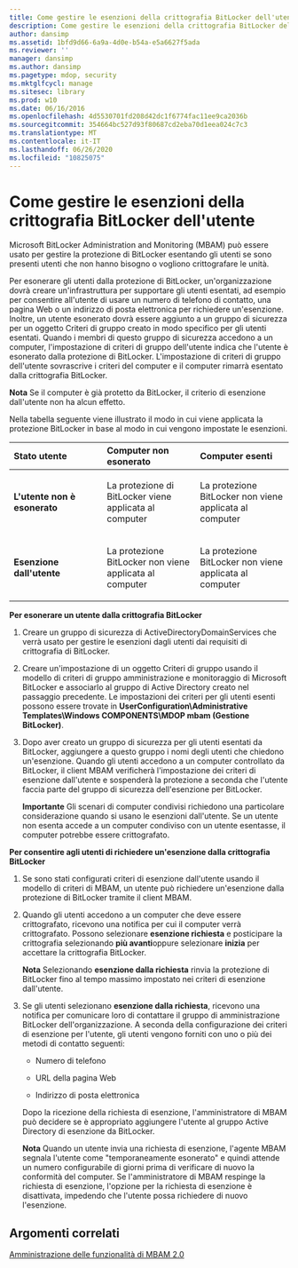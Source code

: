 ```yaml
---
title: Come gestire le esenzioni della crittografia BitLocker dell'utente
description: Come gestire le esenzioni della crittografia BitLocker dell'utente
author: dansimp
ms.assetid: 1bfd9d66-6a9a-4d0e-b54a-e5a6627f5ada
ms.reviewer: ''
manager: dansimp
ms.author: dansimp
ms.pagetype: mdop, security
ms.mktglfcycl: manage
ms.sitesec: library
ms.prod: w10
ms.date: 06/16/2016
ms.openlocfilehash: 4d5530701fd208d42dc1f6774fac11ee9ca2036b
ms.sourcegitcommit: 354664bc527d93f80687cd2eba70d1eea024c7c3
ms.translationtype: MT
ms.contentlocale: it-IT
ms.lasthandoff: 06/26/2020
ms.locfileid: "10825075"
---
```

# Come gestire le esenzioni della crittografia BitLocker dell'utente


Microsoft BitLocker Administration and Monitoring (MBAM) può essere usato per gestire la protezione di BitLocker esentando gli utenti se sono presenti utenti che non hanno bisogno o vogliono crittografare le unità.

Per esonerare gli utenti dalla protezione di BitLocker, un'organizzazione dovrà creare un'infrastruttura per supportare gli utenti esentati, ad esempio per consentire all'utente di usare un numero di telefono di contatto, una pagina Web o un indirizzo di posta elettronica per richiedere un'esenzione. Inoltre, un utente esonerato dovrà essere aggiunto a un gruppo di sicurezza per un oggetto Criteri di gruppo creato in modo specifico per gli utenti esentati. Quando i membri di questo gruppo di sicurezza accedono a un computer, l'impostazione di criteri di gruppo dell'utente indica che l'utente è esonerato dalla protezione di BitLocker. L'impostazione di criteri di gruppo dell'utente sovrascrive i criteri del computer e il computer rimarrà esentato dalla crittografia BitLocker.

**Nota**  Se il computer è già protetto da BitLocker, il criterio di esenzione dall'utente non ha alcun effetto.

 

Nella tabella seguente viene illustrato il modo in cui viene applicata la protezione BitLocker in base al modo in cui vengono impostate le esenzioni.

<table>
<colgroup>
<col width="33%" />
<col width="33%" />
<col width="33%" />
</colgroup>
<thead>
<tr class="header">
<th align="left">Stato utente</th>
<th align="left">Computer non esonerato</th>
<th align="left">Computer esenti</th>
</tr>
</thead>
<tbody>
<tr class="odd">
<td align="left"><p><strong>L'utente non è esonerato</strong></p></td>
<td align="left"><p>La protezione di BitLocker viene applicata al computer</p></td>
<td align="left"><p>La protezione BitLocker non viene applicata al computer</p></td>
</tr>
<tr class="even">
<td align="left"><p><strong>Esenzione dall'utente</strong></p></td>
<td align="left"><p>La protezione BitLocker non viene applicata al computer</p></td>
<td align="left"><p>La protezione BitLocker non viene applicata al computer</p></td>
</tr>
</tbody>
</table>

 

**Per esonerare un utente dalla crittografia BitLocker**

1.  Creare un gruppo di sicurezza di ActiveDirectoryDomainServices che verrà usato per gestire le esenzioni dagli utenti dai requisiti di crittografia di BitLocker.

2.  Creare un'impostazione di un oggetto Criteri di gruppo usando il modello di criteri di gruppo amministrazione e monitoraggio di Microsoft BitLocker e associarlo al gruppo di Active Directory creato nel passaggio precedente. Le impostazioni dei criteri per gli utenti esenti possono essere trovate in **UserConfiguration\\Administrative Templates\\Windows COMPONENTS\\MDOP mbam (Gestione BitLocker)**.

3.  Dopo aver creato un gruppo di sicurezza per gli utenti esentati da BitLocker, aggiungere a questo gruppo i nomi degli utenti che chiedono un'esenzione. Quando gli utenti accedono a un computer controllato da BitLocker, il client MBAM verificherà l'impostazione dei criteri di esenzione dall'utente e sospenderà la protezione a seconda che l'utente faccia parte del gruppo di sicurezza dell'esenzione per BitLocker.

    **Importante**  Gli scenari di computer condivisi richiedono una particolare considerazione quando si usano le esenzioni dall'utente. Se un utente non esenta accede a un computer condiviso con un utente esentasse, il computer potrebbe essere crittografato.

     

**Per consentire agli utenti di richiedere un'esenzione dalla crittografia BitLocker**

1.  Se sono stati configurati criteri di esenzione dall'utente usando il modello di criteri di MBAM, un utente può richiedere un'esenzione dalla protezione di BitLocker tramite il client MBAM.

2.  Quando gli utenti accedono a un computer che deve essere crittografato, ricevono una notifica per cui il computer verrà crittografato. Possono selezionare **esenzione richiesta** e posticipare la crittografia selezionando **più avanti**oppure selezionare **inizia** per accettare la crittografia BitLocker.

    **Nota**  Selezionando **esenzione dalla richiesta** rinvia la protezione di BitLocker fino al tempo massimo impostato nei criteri di esenzione dall'utente.

     

3.  Se gli utenti selezionano **esenzione dalla richiesta**, ricevono una notifica per comunicare loro di contattare il gruppo di amministrazione BitLocker dell'organizzazione. A seconda della configurazione dei criteri di esenzione per l'utente, gli utenti vengono forniti con uno o più dei metodi di contatto seguenti:

    -   Numero di telefono

    -   URL della pagina Web

    -   Indirizzo di posta elettronica

    Dopo la ricezione della richiesta di esenzione, l'amministratore di MBAM può decidere se è appropriato aggiungere l'utente al gruppo Active Directory di esenzione da BitLocker.

    **Nota**  Quando un utente invia una richiesta di esenzione, l'agente MBAM segnala l'utente come "temporaneamente esonerato" e quindi attende un numero configurabile di giorni prima di verificare di nuovo la conformità del computer. Se l'amministratore di MBAM respinge la richiesta di esenzione, l'opzione per la richiesta di esenzione è disattivata, impedendo che l'utente possa richiedere di nuovo l'esenzione.

     

## Argomenti correlati


[Amministrazione delle funzionalità di MBAM 2.0](administering-mbam-20-features-mbam-2.md)

 

 





